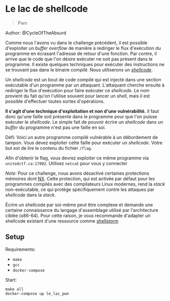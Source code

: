 # Le lac de shellcode

> Pwn

Author: @CycleOfTheAbsurd

Comme nous l'avons vu dans le challenge précédent, il est possible d'exploiter un _buffer overflow_ de manière à rediriger le flux d'exécution du programme en écrasant l'adresse de retour d'une fonction. Par contre, il arrive que le code que l'on désire exécuter ne soit pas présent dans le programme. Il existe quelques techniques pour exécuter des instructions ne se trouvant pas dans le binaire compilé. Nous utiliserons un [_shellcode_](https://en.wikipedia.org/wiki/Shellcode).

Un _shellcode_ est un bout de code compilé qui est injecté dans une section exécutable d'un programme par un attaquant. L'attaquant cherche ensuite à rediriger le flux d'exécution pour faire exécuter ce _shellcode_. Le nom provient du fait qu'on l'utilise souvent pour lancer un _shell_, mais il est possible d'effectuer toutes sortes d'opérations.

__Il s'agit d'une technique d'exploitation et non d'une vulnérabilité.__ Il faut donc qu'une faille soit présente dans le programme pour que l'on puisse exécuter le _shellcode_. Le simple fait de pouvoir écrire un _shellcode_ dans un _buffer_ du programme n'est pas une faille en soi.

Défi: Voici un autre programme compilé vulnérable à un débordement de tampon. Vous devez exploiter cette faille pour exécuter un _shellcode_. Votre but est de lire le contenu du fichier `/flag`.

Afin d'obtenir le flag, vous devrez exploiter ce même programme via `unitedctf.ca:17002`. Utilisez `netcat` pour vous y connecter

_Note_: Pour ce challenge, nous avons désactivé certaines protections mémoires dont [NX](https://en.wikipedia.org/wiki/NX_bit#x86). Cette protection, qui est activée par défaut pour les programmes compilés avec des compilateurs Linux modernes, rend la _stack_ non-exécutable, ce qui protège spécifiquement contre les attaques par _shellcode_ dans la _stack_.

Écrire un shellcode par soi-même peut être complexe et demande une certaine connaissance du langage d'assemblage utilisé par l'architecture ciblée (x86-64). Pour cette raison, je vous recommande d'adapter un shellcode existant d'une ressource comme [shellstorm](http://shell-storm.org/shellcode/)

## Setup

Requirements:
- `make`
- `gcc`
- `docker-compose`

Start:

```
make all
docker-compose up le_lac_pwn
```
